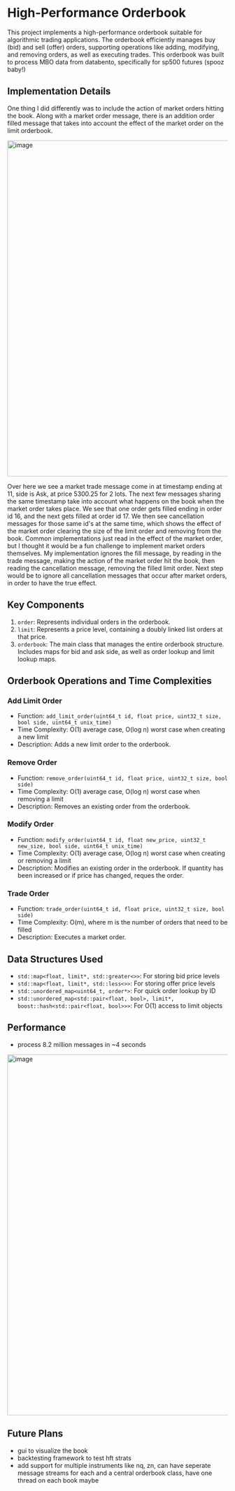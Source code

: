 # High-Performance Orderbook 

This project implements a high-performance orderbook suitable for algorithmic trading applications. The orderbook efficiently manages buy (bid) and sell (offer) orders, supporting operations like adding, modifying, and removing orders, as well as executing trades. This orderbook was built to process MBO data from databento, specifically for sp500 futures (spooz baby!)

## Implementation Details 

One thing I did differently was to include the action of market orders hitting the book. Along with a market order message, there is an addition order filled message that takes into account the effect of the market order on the limit orderbook. 

<img width="769" alt="image" src="https://github.com/user-attachments/assets/8c2e4505-78e2-4374-b3e9-344ca1f85fb6">

Over here we see a market trade message come in at timestamp ending at 11, side is Ask, at price 5300.25 for 2 lots. The next few messages sharing the same timestamp take into account what happens on the book when the market order takes place. We see that one order gets filled ending in order id 16, and the next gets filled at order id 17. We then see cancellation messages for those same id's at the same time, which shows the effect of the market order clearing the size of the limit order and removing from the book. Common implementations just read in the effect of the market order, but I thought it would be a fun challenge to implement market orders themselves. My implementation ignores the fill message, by reading in the trade message, making the action of the market order hit the book, then reading the cancellation message, removing the filled limit order. Next step would be to ignore all cancellation messages that occur after market orders, in order to have the true effect. 


## Key Components

1. `order`: Represents individual orders in the orderbook.
2. `limit`: Represents a price level, containing a doubly linked list orders at that price.
3. `orderbook`: The main class that manages the entire orderbook structure. Includes maps for bid and ask side, as well as order lookup and limit lookup maps. 

## Orderbook Operations and Time Complexities

### Add Limit Order
- Function: `add_limit_order(uint64_t id, float price, uint32_t size, bool side, uint64_t unix_time)`
- Time Complexity: O(1) average case, O(log n) worst case when creating a new limit
- Description: Adds a new limit order to the orderbook.

### Remove Order
- Function: `remove_order(uint64_t id, float price, uint32_t size, bool side)`
- Time Complexity: O(1) average case, O(log n) worst case when removing a limit
- Description: Removes an existing order from the orderbook.

### Modify Order
- Function: `modify_order(uint64_t id, float new_price, uint32_t new_size, bool side, uint64_t unix_time)`
- Time Complexity: O(1) average case, O(log n) worst case when creating or removing a limit
- Description: Modifies an existing order in the orderbook. If quantity has been increased or if price has changed, reques the order. 

### Trade Order
- Function: `trade_order(uint64_t id, float price, uint32_t size, bool side)`
- Time Complexity: O(m), where m is the number of orders that need to be filled
- Description: Executes a market order. 

## Data Structures Used

- `std::map<float, limit*, std::greater<>>`: For storing bid price levels
- `std::map<float, limit*, std::less<>>`: For storing offer price levels
- `std::unordered_map<uint64_t, order*>`: For quick order lookup by ID
- `std::unordered_map<std::pair<float, bool>, limit*, boost::hash<std::pair<float, bool>>>`: For O(1) access to limit objects

## Performance 
- process 8.2 million messages in ~4 seconds 
<img width="826" alt="image" src="https://github.com/user-attachments/assets/492688c4-a31f-4428-9119-c7b9a8b383b8">

## Future Plans 
- gui to visualize the book 
- backtesting framework to test hft strats
- add support for multiple instruments like nq, zn, can have seperate message streams for each and a central orderbook class, have one thread on each book maybe




